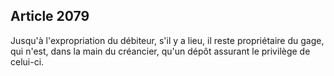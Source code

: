 Article 2079
----
Jusqu'à l'expropriation du débiteur, s'il y a lieu, il reste propriétaire du
gage, qui n'est, dans la main du créancier, qu'un dépôt assurant le privilège de
celui-ci.
